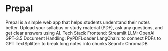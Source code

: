 # Prepal
Prepal is a simple web app that helps students understand their notes better. Upload your syllabus or study material (PDF), ask any questions, and get clear answers using AI.
Tech Stack 
Frontend: Streamlit 
LLM: OpenAI GPT-3.5 
Document Handling: PyPDFLoader
LangChain: to connect PDFs to GPT
TextSplitter: to break long notes into chunks
Search: ChromaDB
